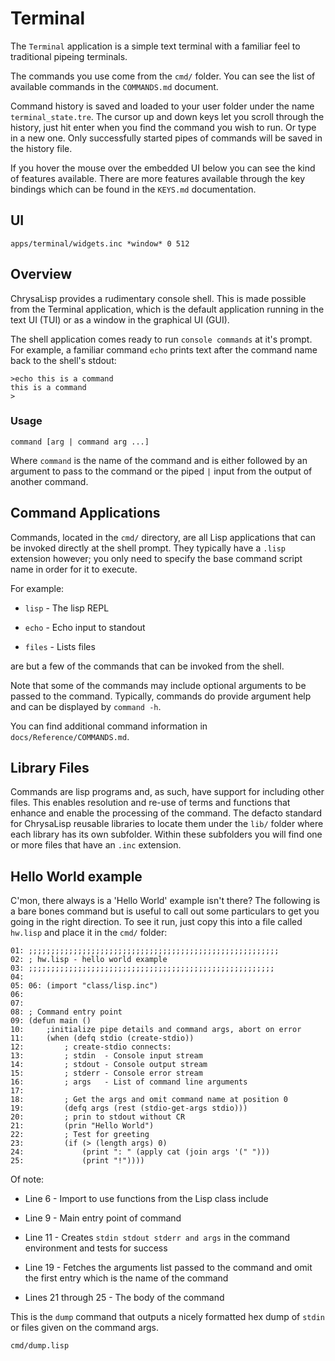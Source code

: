 # Terminal

The `Terminal` application is a simple text terminal with a familiar feel to
traditional pipeing terminals.

The commands you use come from the `cmd/` folder. You can see the list of
available commands in the `COMMANDS.md` document.

Command history is saved and loaded to your user folder under the name
`terminal_state.tre`. The cursor up and down keys let you scroll through the
history, just hit enter when you find the command you wish to run. Or type in a
new one. Only successfully started pipes of commands will be saved in the
history file.

If you hover the mouse over the embedded UI below you can see the kind of
features available. There are more features available through the key bindings
which can be found in the `KEYS.md` documentation.

## UI

```widget
apps/terminal/widgets.inc *window* 0 512
```

## Overview

ChrysaLisp provides a rudimentary console shell. This is made possible from the
Terminal application, which is the default application running in the text UI
(TUI) or as a window in the graphical UI (GUI).

The shell application comes ready to run `console commands` at it's prompt. For
example, a familiar command `echo` prints text after the command name back to
the shell's stdout:

```
>echo this is a command
this is a command
>
```

### Usage

```
command [arg | command arg ...]
```

Where `command` is the name of the command and is either followed by an
argument to pass to the command or the piped `|` input from the output of
another command.

## Command Applications

Commands, located in the `cmd/` directory, are all Lisp applications that can
be invoked directly at the shell prompt. They typically have a `.lisp`
extension however; you only need to specify the base command script name in
order for it to execute.

For example:

* `lisp` - The lisp REPL

* `echo` - Echo input to standout

* `files` - Lists files

are but a few of the commands that can be invoked from the shell.

Note that some of the commands may include optional arguments to be passed to
the command. Typically, commands do provide argument help and can be displayed
by `command -h`.

You can find additional command information in `docs/Reference/COMMANDS.md`.

## Library Files

Commands are lisp programs and, as such, have support for including other
files. This enables resolution and re-use of terms and functions that enhance
and enable the processing of the command. The defacto standard for ChrysaLisp
reusable libraries to locate them under the `lib/` folder where each library
has its own subfolder. Within these subfolders you will find one or more files
that have an `.inc` extension.

## Hello World example

C'mon, there always is a 'Hello World' example isn't there? The following is a
bare bones command but is useful to call out some particulars to get you going
in the right direction. To see it run, just copy this into a file called
`hw.lisp` and place it in the `cmd/` folder:

```code
01: ;;;;;;;;;;;;;;;;;;;;;;;;;;;;;;;;;;;;;;;;;;;;;;;;;;;;;;;;
02: ; hw.lisp - hello world example
03: ;;;;;;;;;;;;;;;;;;;;;;;;;;;;;;;;;;;;;;;;;;;;;;;;;;;;;;;
04:
05: 06: (import "class/lisp.inc")
06:
07:
08: ; Command entry point
09: (defun main ()
10:     ;initialize pipe details and command args, abort on error
11:     (when (defq stdio (create-stdio))
12:         ; create-stdio connects:
13:         ; stdin  - Console input stream
14:         ; stdout - Console output stream
15:         ; stderr - Console error stream
16:         ; args   - List of command line arguments
17:
18:         ; Get the args and omit command name at position 0
19:         (defq args (rest (stdio-get-args stdio)))
20:         ; prin to stdout without CR
21:         (prin "Hello World")
22:         ; Test for greeting
23:         (if (> (length args) 0)
24:             (print ": " (apply cat (join args '(" ")))
25:             (print "!"))))
```

Of note:

* Line  6 - Import to use functions from the Lisp class include

* Line  9 - Main entry point of command

* Line 11 - Creates `stdin stdout stderr and args` in the command environment
and tests for success

* Line 19 - Fetches the arguments list passed to the command and omit the first
entry which is the name of the command

* Lines 21 through 25 - The body of the command

This is the `dump` command that outputs a nicely formatted hex dump of `stdin`
or files given on the command args.

```file
cmd/dump.lisp
```
